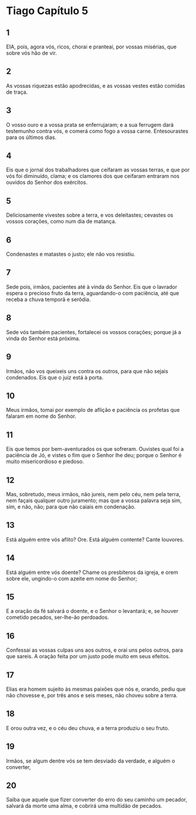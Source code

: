 # Tiago Capítulo 5

## 1
EIA, pois, agora vós, ricos, chorai e pranteai, por vossas misérias, que sobre vós hão de vir.

## 2
As vossas riquezas estão apodrecidas, e as vossas vestes estão comidas de traça.

## 3
O vosso ouro e a vossa prata se enferrujaram; e a sua ferrugem dará testemunho contra vós, e comerá como fogo a vossa carne. Entesourastes para os últimos dias.

## 4
Eis que o jornal dos trabalhadores que ceifaram as vossas terras, e que por vós foi diminuído, clama; e os clamores dos que ceifaram entraram nos ouvidos do Senhor dos exércitos.

## 5
Deliciosamente vivestes sobre a terra, e vos deleitastes; cevastes os vossos corações, como num dia de matança.

## 6
Condenastes e matastes o justo; ele não vos resistiu.

## 7
Sede pois, irmãos, pacientes até à vinda do Senhor. Eis que o lavrador espera o precioso fruto da terra, aguardando-o com paciência, até que receba a chuva temporã e serôdia.

## 8
Sede vós também pacientes, fortalecei os vossos corações; porque já a vinda do Senhor está próxima.

## 9
Irmãos, não vos queixeis uns contra os outros, para que não sejais condenados. Eis que o juiz está à porta.

## 10
Meus irmãos, tomai por exemplo de aflição e paciência os profetas que falaram em nome do Senhor.

## 11
Eis que temos por bem-aventurados os que sofreram. Ouvistes qual foi a paciência de Jó, e vistes o fim que o Senhor lhe deu; porque o Senhor é muito misericordioso e piedoso.

## 12
Mas, sobretudo, meus irmãos, não jureis, nem pelo céu, nem pela terra, nem façais qualquer outro juramento; mas que a vossa palavra seja sim, sim, e não, não; para que não caiais em condenação.

## 13
Está alguém entre vós aflito? Ore. Está alguém contente? Cante louvores.

## 14
Está alguém entre vós doente? Chame os presbíteros da igreja, e orem sobre ele, ungindo-o com azeite em nome do Senhor;

## 15
E a oração da fé salvará o doente, e o Senhor o levantará; e, se houver cometido pecados, ser-lhe-ão perdoados.

## 16
Confessai as vossas culpas uns aos outros, e orai uns pelos outros, para que sareis. A oração feita por um justo pode muito em seus efeitos.

## 17
Elias era homem sujeito às mesmas paixões que nós e, orando, pediu que não chovesse e, por três anos e seis meses, não choveu sobre a terra.

## 18
E orou outra vez, e o céu deu chuva, e a terra produziu o seu fruto.

## 19
Irmãos, se algum dentre vós se tem desviado da verdade, e alguém o converter,

## 20
Saiba que aquele que fizer converter do erro do seu caminho um pecador, salvará da morte uma alma, e cobrirá uma multidão de pecados.

